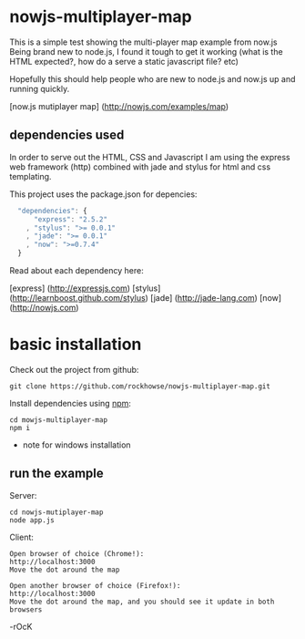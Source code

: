 nowjs-multiplayer-map
=====================

This is a simple test showing the multi-player map example from now.js
Being brand new to node.js, I found it tough to get it working (what is the HTML expected?, how do a serve a static javascript file? etc)

Hopefully this should help people who are new to node.js and now.js up and running quickly.

[now.js mutiplayer map] (http://nowjs.com/examples/map)

dependencies used
-----------------

In order to serve out the HTML, CSS and Javascript I am using the express web framework (http) combined with jade and stylus for html and css templating.

This project uses the package.json for depencies:

````javascript
  "dependencies": {
      "express": "2.5.2"
    , "stylus": ">= 0.0.1"
    , "jade": ">= 0.0.1"
    , "now": ">=0.7.4"
  }
````

Read about each dependency here:

[express] (http://expressjs.com)
[stylus] (http://learnboost.github.com/stylus)
[jade] (http://jade-lang.com)
[now] (http://nowjs.com)

basic installation
==================

Check out the project from github:

	git clone https://github.com/rockhowse/nowjs-multiplayer-map.git
	
Install dependencies using [npm](http://npmjs.org):

	cd mowjs-multiplayer-map
	npm i


* note for windows installation

run the example
---------------

Server:

	cd nowjs-mutiplayer-map
	node app.js

Client:

	Open browser of choice (Chrome!):
	http://localhost:3000
	Move the dot around the map
	
	Open another browser of choice (Firefox!):
	http://localhost:3000
	Move the dot around the map, and you should see it update in both browsers

-rOcK



